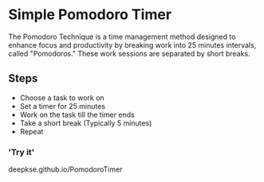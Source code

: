 # Simple Pomodoro Timer

The Pomodoro Technique is a time management method designed to enhance focus and productivity by breaking work into 25 minutes intervals, called "Pomodoros." These work sessions are separated by short breaks.

## Steps

* Choose a task to work on
* Set a timer for 25 minutes
* Work on the task till the timer ends
* Take a short break (Typically 5 minutes)
* Repeat

### 'Try it'

deepkse.github.io/PomodoroTimer